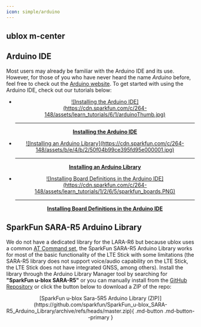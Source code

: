 ```yaml
---
icon: simple/arduino
---
```


## ublox m-center



## Arduino IDE

Most users may already be familiar with the Arduino IDE and its use. However, for those of you who have never heard the name *Arduino* before, feel free to check out the [Arduino website](https://www.arduino.cc/en/Guide/HomePage). To get started with using the Arduino IDE, check out our tutorials below:


<div class="grid cards" markdown align="center">

<!-- -   <a href="https://learn.sparkfun.com/tutorials/50">
	<figure markdown>
	![What is an Arduino?](https://cdn.sparkfun.com/c/264-148/assets/3/b/6/e/b/512e66bece395f492b000000.jpg)</figure>

    ---
    **What is an Arduino?**
	</a> -->

-   <a href="https://learn.sparkfun.com/tutorials/61">
	<figure markdown>
	![Installing the Arduino IDE](https://cdn.sparkfun.com/c/264-148/assets/learn_tutorials/6/1/arduinoThumb.jpg)
	</figure>

    ---
        
    **Installing the Arduino IDE**</a>

-   <a href="https://learn.sparkfun.com/tutorials/15">
    ![Installing an Arduino Library](https://cdn.sparkfun.com/c/264-148/assets/b/e/4/b/2/50f04b99ce395fd95e000001.jpg)
	</figure>
    
    ---
    
    **Installing an Arduino Library**</a>

-   <a href="https://learn.sparkfun.com/tutorials/1265">
    <figure markdown>
	![Installing Board Definitions in the Arduino IDE](https://cdn.sparkfun.com/c/264-148/assets/learn_tutorials/1/2/6/5/sparkfun_boards.PNG)
	</figure>
    
    ---
    
    **Installing Board Definitions in the Arduino IDE**</a>

</div>

## SparkFun SARA-R5 Arduino Library

We do not have a dedicated library for the LARA-R6 but because ublox uses a common [AT Command set](./assets/component_documentation/LARA-R6-L6-AT-Commands.pdf), the SparkFun SARA-R5 Arduino Library works for most of the basic functionality of the LTE Stick with some limitations (the SARA-R5 library does not support voice/audio capability on the LTE Stick, the LTE Stick does not have integrated GNSS, among others). Install the library through the Arduino Library Manager tool by searching for <b>"SparkFun u-blox SARA-R5"</b> or you can manually install from the [GitHub Repository](https://github.com/sparkfun/SparkFun_u-blox_SARA-R5_Arduino_Library) or click the button below to download a ZIP of the repo:

<center>
[SparkFun u-blox Sara-5R5 Arduino Library (ZIP)](https://github.com/sparkfun/SparkFun_u-blox_SARA-R5_Arduino_Library/archive/refs/heads/master.zip){ .md-button .md-button--primary }
</center>